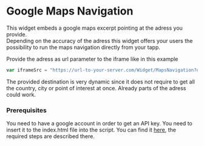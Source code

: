 # Google Maps Navigation
This widget embeds a google maps excerpt pointing at the adress you provide.<br>
Depending on the accuracy of the adress this widget offers your users the possibility to run the maps navigation directly from your tapp.

Provide the adress as url parameter to the iframe like in this example
```JavaScript
var iframeSrc = "https://url-to-your-server.com/Widget/MapsNavigation?destination=Tobit.Campus,Ahaus,Germany";
```
The provided destination is very dynamic since it does not require to get all the country, city or point of interest at once. Already parts of the adress could work.

### Prerequisites
You need to have a google account in order to get an API key. You need to insert it to the index.html file into the script.
You can find it [here](https://developers.google.com/maps/documentation/javascript/get-api-key), the required steps are described there.
